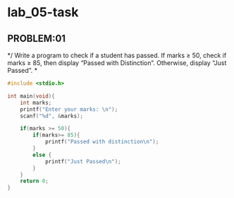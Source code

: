 # lab_05-task

## PROBLEM:01
*/
Write a program to check if a student has passed. If marks ≥ 50, check if marks ≥ 85,
then display “Passed with Distinction”. Otherwise, display “Just Passed”.
\*

```c
#include <stdio.h>

int main(void){
    int marks;
    printf("Enter your marks: \n");
    scanf("%d", &marks);

    if(marks >= 50){
        if(marks>= 85){
            printf("Passed with distinction\n");
        }
        else {
            printf("Just Passed\n");
        }
    }
    return 0;
}
```
